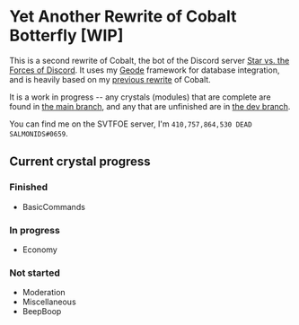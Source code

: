 # Yet Another Rewrite of Cobalt Botterfly [WIP]

This is a second rewrite of Cobalt, the bot of the Discord server
[Star vs. the Forces of Discord](https://discord.gg/svtfoe). It uses my
[Geode](https://github.com/410757864530-dead-salmonids/geode) framework for database integration, and is heavily based
on my [previous rewrite](https://github.com/410757864530-dead-salmonids/cobalt-cluster) of Cobalt.

It is a work in progress -- any crystals (modules) that are complete are found in
[the main branch](app/main), and any that are unfinished are in [the dev branch](app/dev).

You can find me on the SVTFOE server, I'm `410,757,864,530 DEAD SALMONIDS#0659`.

## Current crystal progress

### Finished

+ BasicCommands

### In progress

+ Economy

### Not started

+ Moderation
+ Miscellaneous
+ BeepBoop
